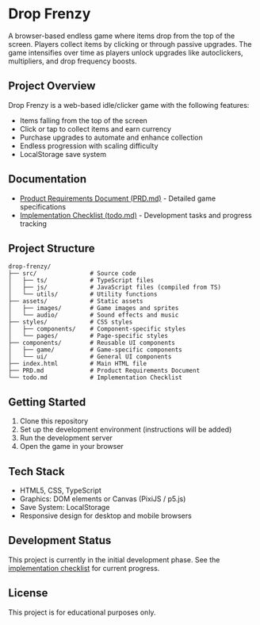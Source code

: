 # Drop Frenzy

A browser-based endless game where items drop from the top of the screen. Players collect items by clicking or through passive upgrades. The game intensifies over time as players unlock upgrades like autoclickers, multipliers, and drop frequency boosts.

## Project Overview

Drop Frenzy is a web-based idle/clicker game with the following features:
- Items falling from the top of the screen
- Click or tap to collect items and earn currency
- Purchase upgrades to automate and enhance collection
- Endless progression with scaling difficulty
- LocalStorage save system

## Documentation

- [Product Requirements Document (PRD.md)](./PRD.md) - Detailed game specifications
- [Implementation Checklist (todo.md)](./todo.md) - Development tasks and progress tracking

## Project Structure

```
drop-frenzy/
├── src/               # Source code
│   ├── ts/            # TypeScript files
│   ├── js/            # JavaScript files (compiled from TS)
│   └── utils/         # Utility functions
├── assets/            # Static assets
│   ├── images/        # Game images and sprites
│   └── audio/         # Sound effects and music
├── styles/            # CSS styles
│   ├── components/    # Component-specific styles
│   └── pages/         # Page-specific styles
├── components/        # Reusable UI components
│   ├── game/          # Game-specific components
│   └── ui/            # General UI components
├── index.html         # Main HTML file
├── PRD.md             # Product Requirements Document
└── todo.md            # Implementation Checklist
```

## Getting Started

1. Clone this repository
2. Set up the development environment (instructions will be added)
3. Run the development server
4. Open the game in your browser

## Tech Stack

- HTML5, CSS, TypeScript
- Graphics: DOM elements or Canvas (PixiJS / p5.js)
- Save System: LocalStorage
- Responsive design for desktop and mobile browsers

## Development Status

This project is currently in the initial development phase. See the [implementation checklist](./todo.md) for current progress.

## License

This project is for educational purposes only.
